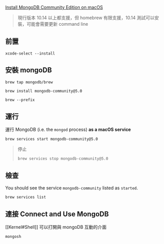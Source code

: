 [Install MongoDB Community Edition on macOS](https://docs.mongodb.com/manual/tutorial/install-mongodb-on-os-x/)

> 現行版本 10.14 以上都支援，但 homebrew 有限支援，10.14 測試可以安裝，可能會需要更新 command line

## 前置
```
xcode-select --install
```
## 安裝 mongoDB
```
brew tap mongodb/brew
```
```
brew install mongodb-community@5.0
```
```
brew --prefix
```

## 運行
運行 MongoDB (i.e. the `mongod` process) **as a macOS service**
```
brew services start mongodb-community@5.0
```

> 停止
> ```
> brew services stop mongodb-community@5.0
> ```

## 檢查
You should see the service `mongodb-community` listed as `started`.
```
brew services list
```

## 連接 Connect and Use MongoDB
[[Kernel#Shell]] 可以打開與 mongoDB 互動的介面
```
mongosh
```